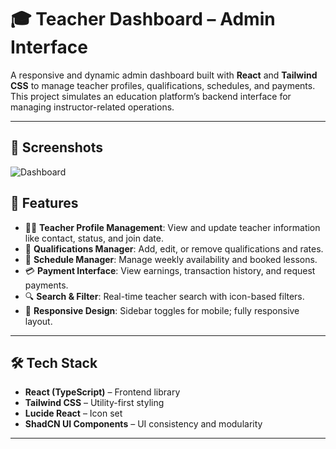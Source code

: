 # 🎓 Teacher Dashboard – Admin Interface

A responsive and dynamic admin dashboard built with **React** and **Tailwind CSS** to manage teacher profiles, qualifications, schedules, and payments. This project simulates an education platform’s backend interface for managing instructor-related operations.

---
## 📸 Screenshots
![Dashboard](https://github.com/user-attachments/assets/e2071ecb-0535-4b1d-bcf3-447bd8f48f0d)

## 🚀 Features

- 🧑‍🏫 **Teacher Profile Management**: View and update teacher information like contact, status, and join date.
- 🧾 **Qualifications Manager**: Add, edit, or remove qualifications and rates.
- 📅 **Schedule Manager**: Manage weekly availability and booked lessons.
- 💳 **Payment Interface**: View earnings, transaction history, and request payments.
- 🔍 **Search & Filter**: Real-time teacher search with icon-based filters.
- 📱 **Responsive Design**: Sidebar toggles for mobile; fully responsive layout.

---

## 🛠️ Tech Stack

- **React (TypeScript)** – Frontend library
- **Tailwind CSS** – Utility-first styling
- **Lucide React** – Icon set
- **ShadCN UI Components** – UI consistency and modularity

---
